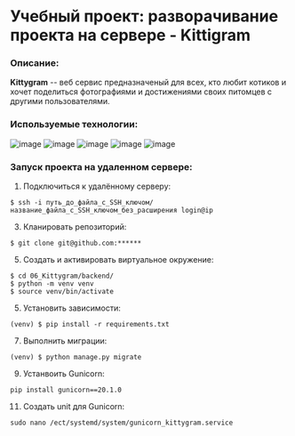 # Учебный проект: разворачивание проекта на сервере - Kittigram
### Описание:
**Kittygram** -- веб сервис предназначеный для всех, кто любит котиков и  хочет поделиться фотографиями и достижениями своих питомцев с другими пользователями.

### Используемые технологии:
![image](https://img.shields.io/badge/Python-FFD43B?style=for-the-badge&logo=python&logoColor=blue)
![image](https://img.shields.io/badge/Django-092E20?style=for-the-badge&logo=django&logoColor=green)
![image](https://img.shields.io/badge/django%20rest-ff1709?style=for-the-badge&logo=django&logoColor=white)
![image](https://img.shields.io/badge/JWT-000000?style=for-the-badge&logo=JSON%20web%20tokens&logoColor=white)
![image]()
### Запуск проекта на удаленном сервере:
1. Подключиться к удалённому серверу:
```
$ ssh -i путь_до_файла_с_SSH_ключом/название_файла_с_SSH_ключом_без_расширения login@ip
```
3. Кланировать репозиторий:
```
$ git clone git@github.com:******
```
5. Создать и активировать виртуальное окружение:
```
$ cd 06_Kittygram/backend/
$ python -m venv venv
$ source venv/bin/activate
```
5. Установить зависимости:
```
(venv) $ pip install -r requirements.txt
```
7. Выполнить миграции:
 ```
(venv) $ python manage.py migrate
```
9. Устанвоить Gunicorn:
 ```
pip install gunicorn==20.1.0
```
11. Создать unit для Gunicorn:
```
sudo nano /ect/systemd/system/gunicorn_kittygram.service
```
